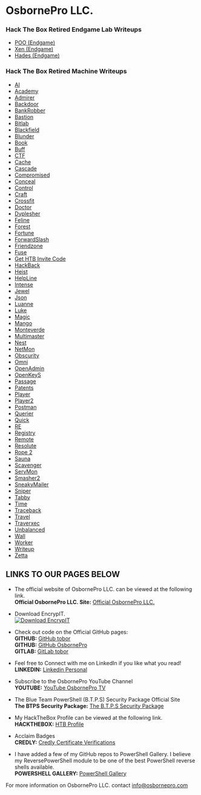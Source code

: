 # OsbornePro LLC.
### Hack The Box Retired Endgame Lab Writeups
- [POO (Endgame)](https://writeups.osbornepro.com/POO.pdf)
- [Xen (Endgame)](https://writeups.osbornepro.com/Xen.pdf)
- [Hades (Endgame)](https://writeups.osbornepro.com/Hades.pdf)

### Hack The Box Retired Machine Writeups
- [AI](https://writeups.osbornepro.com/AI.pdf)
- [Academy](https://writeups.osbornepro.com/Academy.pdf)
- [Admirer](https://writeups.osbornepro.com/Admirer.pdf)
- [Backdoor](https://writeups.osbornepro.com/Backdoor.pdf)
- [BankRobber](https://writeups.osbornepro.com/BankRobber.pdf)
- [Bastion](https://writeups.osbornepro.com/Bastion.pdf)
- [Bitlab](https://writeups.osbornepro.com/Bitlab.pdf)
- [Blackfield](https://writeups.osbornepro.com/Blackfield.pdf)
- [Blunder](https://writeups.osbornepro.com/Blunder.pdf)
- [Book](https://writeups.osbornepro.com/Book.pdf)
- [Buff](https://writeups.osbornepro.com/Buff.pdf)
- [CTF](https://writeups.osbornepro.com/CTF.pdf)
- [Cache](https://writeups.osbornepro.com/Cache.pdf)
- [Cascade](https://writeups.osbornepro.com/Cascade.pdf)
- [Compromised](https://writeups.osbornepro.com/Compromised.pdf)
- [Conceal](https://writeups.osbornepro.com/Conceal.pdf)
- [Control](https://writeups.osbornepro.com/Control.pdf)
- [Craft](https://writeups.osbornepro.com/Craft.pdf)
- [Crossfit](https://writeups.osbornepro.com/Crossfit.pdf)
- [Doctor](https://writeups.osbornepro.com/Doctor.pdf)
- [Dyplesher](https://writeups.osbornepro.com/Dyplesher.pdf)
- [Feline](https://writeups.osbornepro.com/Feline.pdf)
- [Forest](https://writeups.osbornepro.com/Forest.pdf)
- [Fortune](https://writeups.osbornepro.com/Fortune.pdf)
- [ForwardSlash](https://writeups.osbornepro.com/ForwardSlash.pdf)
- [Friendzone](https://writeups.osbornepro.com/Friendzone.pdf)
- [Fuse](https://writeups.osbornepro.com/Fuse.pdf)
- [Get HTB Invite Code](https://writeups.osbornepro.com/Get_HTB_Invite_Code.pdf)
- [HackBack](https://writeups.osbornepro.com/HackBack.pdf)
- [Heist](https://writeups.osbornepro.com/Heist.pdf)
- [HelpLine](https://writeups.osbornepro.com/HelpLine.pdf)
- [Intense](https://writeups.osbornepro.com/Intense.pdf)
- [Jewel](https://writeups.osbornepro.com/Jewel.pdf)
- [Json](https://writeups.osbornepro.com/Json.pdf)
- [Luanne](https://writeups.osbornepro.com/Luanne.pdf)
- [Luke](https://writeups.osbornepro.com/Luke.pdf)
- [Magic](https://writeups.osbornepro.com/Magic.pdf)
- [Mango](https://writeups.osbornepro.com/Mango.pdf)
- [Monteverde](https://writeups.osbornepro.com/Monteverde.pdf)
- [Multimaster](https://writeups.osbornepro.com/Multimaster.pdf)
- [Nest](https://writeups.osbornepro.com/Nest.pdf)
- [NetMon](https://writeups.osbornepro.com/NetMon.pdf)
- [Obscurity](https://writeups.osbornepro.com/Obscurity.pdf)
- [Omni](https://writeups.osbornepro.com/Omni.pdf)
- [OpenAdmin](https://writeups.osbornepro.com/OpenAdmin.pdf)
- [OpenKeyS](https://writeups.osbornepro.com/OpenKeyS.pdf)
- [Passage](https://writeups.osbornepro.com/Passage.pdf)
- [Patents](https://writeups.osbornepro.com/Patents.pdf)
- [Player](https://writeups.osbornepro.com/Player.pdf)
- [Player2](https://writeups.osbornepro.com/Player2.pdf)
- [Postman](https://writeups.osbornepro.com/Postman.pdf)
- [Querier](https://writeups.osbornepro.com/Querier.pdf)
- [Quick](https://writeups.osbornepro.com/Quick.pdf)
- [RE](https://writeups.osbornepro.com/RE.pdf)
- [Registry](https://writeups.osbornepro.com/Registry.pdf)
- [Remote](https://writeups.osbornepro.com/Remote.pdf)
- [Resolute](https://writeups.osbornepro.com/Resolute.pdf)
- [Rope 2](https://writeups.osbornepro.com/Rope%202.pdf)
- [Sauna](https://writeups.osbornepro.com/Sauna.pdf)
- [Scavenger](https://writeups.osbornepro.com/Scavenger.pdf)
- [ServMon](https://writeups.osbornepro.com/ServMon.pdf)
- [Smasher2](https://writeups.osbornepro.com/Smasher2.pdf)
- [SneakyMailer](https://writeups.osbornepro.com/SneakyMailer.pdf)
- [Sniper](https://writeups.osbornepro.com/Sniper.pdf)
- [Tabby](https://writeups.osbornepro.com/Tabby.pdf)
- [Time](https://writeups.osbornepro.com/Time.pdf)
- [Traceback](https://writeups.osbornepro.com/Traceback.pdf)
- [Travel](https://writeups.osbornepro.com/Travel.pdf)
- [Traverxec](https://writeups.osbornepro.com/Traverxec.pdf)
- [Unbalanced](https://writeups.osbornepro.com/Unbalanced.pdf)
- [Wall](https://writeups.osbornepro.com/Wall.pdf)
- [Worker](https://writeups.osbornepro.com/Worker.pdf)
- [Writeup](https://writeups.osbornepro.com/Writeup.pdf)
- [Zetta](https://writeups.osbornepro.com/Zetta.pdf)

## LINKS TO OUR PAGES BELOW
- The official website of OsbornePro LLC. can be viewed at the following link.<br>
__Official OsbornePro LLC. Site:__ [Official OsbornePro LLC.](https://osbornepro.com)

- Download EncrypIT.<br>
[![Download EncrypIT](https://a.fsdn.com/con/app/sf-download-button)](https://sourceforge.net/projects/encrypit/files/latest/download)

- Check out code on the Official GitHub pages: <br>
__GITHUB:__ [GitHub tobor](https://github.com/tobor88) <br>
__GITHUB:__ [GitHub OsbornePro](https://github.com/osbornepro)<br>
__GITLAB:__ [GitLab tobor](https://gitlab.com/tobor88)<br>

- Feel free to Connect with me on LinkedIn if you like what you read!<br>
__LINKEDIN:__ [Linkedin Personal](https://www.linkedin.com/in/roberthosborne/)

- Subscribe to the OsbornePro YouTube Channel<br>
__YOUTUBE:__ [YouTube OsbornePro TV](https://www.youtube.com/c/OsborneProLLC)

- The Blue Team PowerShell (B.T.P.S) Security Package Official Site <br>
__The BTPS Security Package:__ [The B.T.P.S Security Package](https://btpssecpack.osbornepro.com)

- My HackTheBox Profile can be viewed at the following link.<br>
__HACKTHEBOX:__ [HTB Profile](https://www.hackthebox.eu/profile/52286)

- Acclaim Badges<br>
__CREDLY:__ [Credly Certificate Verifications](https://www.credly.com/users/roberthosborne/badges)

- I have added a few of my GitHub repos to PowerShell Gallery. I believe my ReversePowerShell module to be one of the best PowerShell reverse shells available.<br>
__POWERSHELL GALLERY:__ [PowerShell Gallery](https://www.powershellgallery.com/profiles/tobor)

For more information on OsbornePro LLC. contact info@osbornepro.com 
